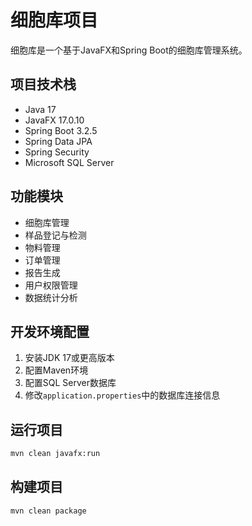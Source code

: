 # 细胞库项目

细胞库是一个基于JavaFX和Spring Boot的细胞库管理系统。

## 项目技术栈

- Java 17
- JavaFX 17.0.10
- Spring Boot 3.2.5
- Spring Data JPA
- Spring Security
- Microsoft SQL Server

## 功能模块

- 细胞库管理
- 样品登记与检测
- 物料管理
- 订单管理
- 报告生成
- 用户权限管理
- 数据统计分析

## 开发环境配置

1. 安装JDK 17或更高版本
2. 配置Maven环境
3. 配置SQL Server数据库
4. 修改`application.properties`中的数据库连接信息

## 运行项目

```bash
mvn clean javafx:run
```

## 构建项目

```bash
mvn clean package
``` 

